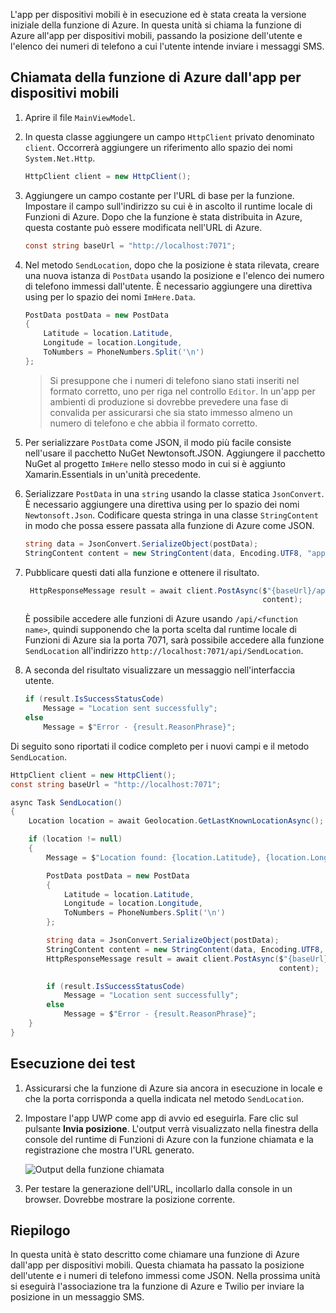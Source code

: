 L'app per dispositivi mobili è in esecuzione ed è stata creata la versione iniziale della funzione di Azure. In questa unità si chiama la funzione di Azure all'app per dispositivi mobili, passando la posizione dell'utente e l'elenco dei numeri di telefono a cui l'utente intende inviare i messaggi SMS.

## <a name="calling-the-azure-function-from-the-mobile-app"></a>Chiamata della funzione di Azure dall'app per dispositivi mobili

1. Aprire il file `MainViewModel`.

1. In questa classe aggiungere un campo `HttpClient` privato denominato `client`. Occorrerà aggiungere un riferimento allo spazio dei nomi `System.Net.Http`.

    ```cs
    HttpClient client = new HttpClient();
    ```

1. Aggiungere un campo costante per l'URL di base per la funzione. Impostare il campo sull'indirizzo su cui è in ascolto il runtime locale di Funzioni di Azure. Dopo che la funzione è stata distribuita in Azure, questa costante può essere modificata nell'URL di Azure.

    ```cs
    const string baseUrl = "http://localhost:7071";
    ```

1. Nel metodo `SendLocation`, dopo che la posizione è stata rilevata, creare una nuova istanza di `PostData` usando la posizione e l'elenco dei numero di telefono immessi dall'utente. È necessario aggiungere una direttiva using per lo spazio dei nomi `ImHere.Data`.

    ```cs
    PostData postData = new PostData
    {
        Latitude = location.Latitude,
        Longitude = location.Longitude,
        ToNumbers = PhoneNumbers.Split('\n')
    };
    ```

    > Si presuppone che i numeri di telefono siano stati inseriti nel formato corretto, uno per riga nel controllo `Editor`. In un'app per ambienti di produzione si dovrebbe prevedere una fase di convalida per assicurarsi che sia stato immesso almeno un numero di telefono e che abbia il formato corretto.

1. Per serializzare `PostData` come JSON, il modo più facile consiste nell'usare il pacchetto NuGet Newtonsoft.JSON. Aggiungere il pacchetto NuGet al progetto `ImHere` nello stesso modo in cui si è aggiunto Xamarin.Essentials in un'unità precedente.

1. Serializzare `PostData` in una `string` usando la classe statica `JsonConvert`. È necessario aggiungere una direttiva using per lo spazio dei nomi `Newtonsoft.Json`. Codificare questa stringa in una classe `StringContent` in modo che possa essere passata alla funzione di Azure come JSON.

    ```cs
    string data = JsonConvert.SerializeObject(postData);
    StringContent content = new StringContent(data, Encoding.UTF8, "application/json");
    ```

1. Pubblicare questi dati alla funzione e ottenere il risultato.

   ```cs
    HttpResponseMessage result = await client.PostAsync($"{baseUrl}/api/SendLocation",
                                                        content);
   ```

   È possibile accedere alle funzioni di Azure usando `/api/<function name>`, quindi supponendo che la porta scelta dal runtime locale di Funzioni di Azure sia la porta 7071, sarà possibile accedere alla funzione `SendLocation` all'indirizzo `http://localhost:7071/api/SendLocation`.

1. A seconda del risultato visualizzare un messaggio nell'interfaccia utente.

    ```cs
    if (result.IsSuccessStatusCode)
        Message = "Location sent successfully";
    else
        Message = $"Error - {result.ReasonPhrase}";
    ```

Di seguito sono riportati il codice completo per i nuovi campi e il metodo `SendLocation`.

```cs
HttpClient client = new HttpClient();
const string baseUrl = "http://localhost:7071";

async Task SendLocation()
{
    Location location = await Geolocation.GetLastKnownLocationAsync();

    if (location != null)
    {
        Message = $"Location found: {location.Latitude}, {location.Longitude}.";

        PostData postData = new PostData
        {
            Latitude = location.Latitude,
            Longitude = location.Longitude,
            ToNumbers = PhoneNumbers.Split('\n')
        };

        string data = JsonConvert.SerializeObject(postData);
        StringContent content = new StringContent(data, Encoding.UTF8, "application/json");
        HttpResponseMessage result = await client.PostAsync($"{baseUrl}/api/SendLocation",
                                                            content);

        if (result.IsSuccessStatusCode)
            Message = "Location sent successfully";
        else
            Message = $"Error - {result.ReasonPhrase}";
    }
}
```

## <a name="testing-it-out"></a>Esecuzione dei test

1. Assicurarsi che la funzione di Azure sia ancora in esecuzione in locale e che la porta corrisponda a quella indicata nel metodo `SendLocation`.

1. Impostare l'app UWP come app di avvio ed eseguirla. Fare clic sul pulsante **Invia posizione**. L'output verrà visualizzato nella finestra della console del runtime di Funzioni di Azure con la funzione chiamata e la registrazione che mostra l'URL generato.

    ![Output della funzione chiamata](../media/6-function-called.png)

1. Per testare la generazione dell'URL, incollarlo dalla console in un browser. Dovrebbe mostrare la posizione corrente.

## <a name="summary"></a>Riepilogo

In questa unità è stato descritto come chiamare una funzione di Azure dall'app per dispositivi mobili. Questa chiamata ha passato la posizione dell'utente e i numeri di telefono immessi come JSON. Nella prossima unità si eseguirà l'associazione tra la funzione di Azure e Twilio per inviare la posizione in un messaggio SMS.